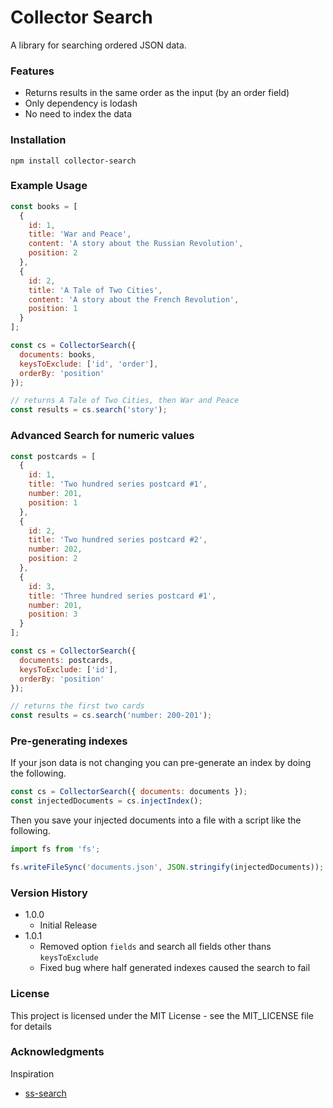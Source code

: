 # Collector Search

A library for searching ordered JSON data.

### Features

* Returns results in the same order as the input (by an order field)
* Only dependency is lodash
* No need to index the data

### Installation

`npm install collector-search`

### Example Usage

```js
const books = [
  {
    id: 1,
    title: 'War and Peace',
    content: 'A story about the Russian Revolution',
    position: 2
  },
  {
    id: 2,
    title: 'A Tale of Two Cities',
    content: 'A story about the French Revolution',
    position: 1
  }
];

const cs = CollectorSearch({
  documents: books,
  keysToExclude: ['id', 'order'],
  orderBy: 'position'
});

// returns A Tale of Two Cities, then War and Peace
const results = cs.search('story');
```

### Advanced Search for numeric values

```js
const postcards = [
  {
    id: 1,
    title: 'Two hundred series postcard #1',
    number: 201,
    position: 1
  },
  {
    id: 2,
    title: 'Two hundred series postcard #2',
    number: 202,
    position: 2
  },
  {
    id: 3,
    title: 'Three hundred series postcard #1',
    number: 201,
    position: 3
  }
];

const cs = CollectorSearch({
  documents: postcards,
  keysToExclude: ['id'],
  orderBy: 'position'
});

// returns the first two cards
const results = cs.search('number: 200-201');
```

### Pre-generating indexes

If your json data is not changing you can pre-generate an index by doing the following.

```js
const cs = CollectorSearch({ documents: documents });
const injectedDocuments = cs.injectIndex();
```

Then you save your injected documents into a file with a script like the following.

```js
import fs from 'fs';

fs.writeFileSync('documents.json', JSON.stringify(injectedDocuments));
```

### Version History

* 1.0.0
    * Initial Release
* 1.0.1
    * Removed option `fields` and search all fields other thans `keysToExclude`
    * Fixed bug where half generated indexes caused the search to fail

### License

This project is licensed under the MIT License - see the MIT_LICENSE file for details

### Acknowledgments

Inspiration

* [ss-search](https://github.com/yann510/ss-search)


